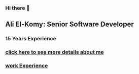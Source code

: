 ### Hi there 👋
## Ali El-Komy: Senior Software Developer 
### 15 Years Experience
<!--
**AliElkomy/AliElkomy** is a ✨ _special_ ✨ repository because its `README.md` (this file) appears on your GitHub profile.

Here are some ideas to get you started:

- 🔭 I’m currently working on ...
- 🌱 I’m currently learning ...
- 👯 I’m looking to collaborate on ...
- 🤔 I’m looking for help with ...
- 💬 Ask me about ...
- 📫 How to reach me: ...
- 😄 Pronouns: ...
- ⚡ Fun fact: ...
-->
### <a href="https://flowcv.me/alielkomy" target="_blank">click here to see more details about me</a>
### <a href ="https://wuzzuf.net/me/Ali-ElKomy" target="_new"> work Experience</a>
